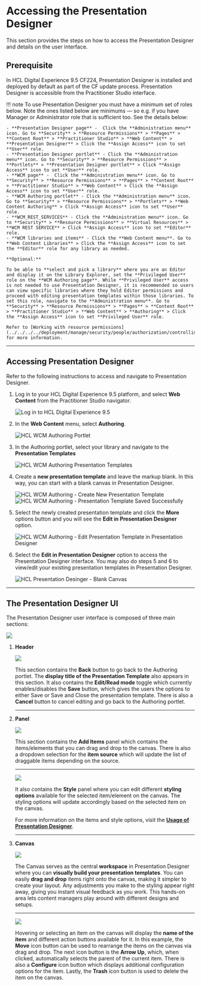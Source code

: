 # Accessing the Presentation Designer

This section provides the steps on how to access the Presentation Designer and details on the user interface.

## Prerequisite

In HCL Digital Experience 9.5 CF224, Presentation Designer is installed and deployed by default as part of the CF update process. Presentation Designer is accessible from the Practitioner Studio interface.


!!! note
    To use Presentation Designer you must have a minimum set of roles below. Note the ones listed below are minimums — so e.g. if you have Manager or Administrator role that is sufficient too. See the details below:

    - **Presentation Designer page** -  Click the **Administration menu** icon. Go to **Security** > **Resource Permissions** > **Pages** > **Content Root** > **Practitioner Studio** > **Web Content** > **Presentation Designer** > Click the **Assign Access** icon to set **User** role.
    - **Presentation Designer portlet** - Click the **Administration menu** icon. Go to **Security** > **Resource Permissions** > **Portlets** > **Presentation Designer portlet** > Click **Assign Access** icon to set **User** role.
    - **WCM page** -  Click the **Administration menu** icon. Go to **Security** > **Resource Permissions** > **Pages** > **Content Root** > **Practitioner Studio** > **Web Content** > Click the **Assign Access** icon to set **User** role.
    - **WCM Authoring portlet** - Click the **Administration menu** icon. Go to **Security** > **Resource Permissions** > **Portlets** > **Web Content Authoring** > Click **Assign Access** icon to set **User** role.
    - **WCM_REST_SERVICES** - Click the **Administration menu** icon. Go to **Security** > **Resource Permissions** > **Virtual Resources** > **WCM REST SERVICE** > Click **Assign Access** icon to set **Editor** role.
    - **WCM libraries and items** - Click the **Web Content menu**. Go to **Web Content Libraries** > Click the **Assign Access** icon to set the **Editor** role for any library as needed. 

    **Optional:**

    To be able to **select and pick a library** where you are an Editor and display it on the Library Explorer, set the **Privileged User** role on the **WCM Authoring page**. While **Privileged User** access is not needed to use Presentation Designer, it is recommended so users can view specific libraries where they hold Editor permissions and proceed with editing presentation templates within those libraries. To set this role, navigate to the **Administration menu**. Go to **Security** > **Resource Permissions** > **Pages** > **Content Root** > **Practitioner Studio** > **Web Content** > **Authoring** > Click the **Assign Access** icon to set **Privileged User** role.

    Refer to [Working with resource permissions](../../../../deployment/manage/security/people/authorization/controlling_access/working_with_resource_permission/index.md) for more information.

---

## Accessing Presentation Designer

Refer to the following instructions to access and navigate to Presentation Designer.

1.  Log in to your HCL Digital Experience 9.5 platform, and select **Web Content** from the Practitioner Studio navigator.

    ![](../../../../assets/HCL_DX_95_Practitioner_Studio_interface.png "Log in to HCL Digital Experience 9.5")

2.  In the **Web Content** menu, select **Authoring**. 

    ![](../../../../assets/HCL_WCM_Authoring_Portlet.png "HCL WCM Authoring Portlet")

3.  In the Authoring portlet, select your library and navigate to the **Presentation Templates**

    ![](../../../../assets/HCL_WCM_Authoring_Presentation_Templates.png "HCL WCM Authoring Presentation Templates")

4.  Create a **new presentation template** and leave the markup blank. In this way, you can start with a blank canvas in Presentation Designer.

    ![](../../../../assets/HCL_WCM_Authoring_Create_Presentation_Template.png "HCL WCM Authoring - Create New Presentation Template")
    ![](../../../../assets/HCL_WCM_Authoring_Presentation_Template_saved_success.png "HCL WCM Authoring - Presentation Template Saved Successfully")

5. Select the newly created presentation template and click the **More** options button and you will see the **Edit in Presentation Designer** option.

    ![](../../../../assets/HCL_WCM_Authoring_Presentation_Template_Edit_in_Presentation_Designer.png "HCL WCM Authoring - Edit Presentation Template in Presentation Designer")

6. Select the **Edit in Presentation Designer** option to access the Presentation Designer interface. You may also do steps 5 and 6 to view/edit your existing presentation templates in Presentation Designer.

    ![](../../../../assets/HCL_Presentation_Desinger_Blank_Canvas.png "HCL Presentation Desinger - Blank Canvas")

---

## The Presentation Designer UI

The Presentation Designer user interface is composed of three main sections:

![](../../../../assets/HCL_Presentation_Designer_User_Interface.png)

1.  **Header**

    ![](../../../../assets/HCL_Presentation_Designer_Header.png)

    This section contains the **Back** button to go back to the Authoring portlet. The **display title of the Presentation Template** also appears in this section. It also contains the **Edit/Read mode** toggle which currently enables/disables the **Save** button, which gives the users the options to either Save or Save and Close the presentation template. There is also a **Cancel** button to cancel editing and go back to the Authoring portlet.

    ---

2.  **Panel**
    
    ![](../../../../assets/HCL_Presentation_Designer_Add_Items_Panel.png)

    This section contains the **Add Items** panel which contains the items/elements that you can drag and drop to the canvas. There is also a dropdown selection for the **item source** which will update the list of draggable items depending on the source. 

    ---
    
    ![](../../../../assets/HCL_Presentation_Designer_Style_Panel.png)

    It also contains the **Style** panel where you can edit different **styling options** available for the selected item/element on the canvas. The styling options will update accordingly based on the selected item on the canvas. 
    
    For more information on the items and style options, visit the **[Usage of Presentation Designer](../usage/index.md)**.

    ---

3.  **Canvas**

    ![](../../../../assets/HCL_Presentation_Designer_Canvas.png)

    The Canvas serves as the central **workspace** in Presentation Designer where you can **visually build your presentation templates**. You can easily **drag and drop** items right onto the canvas, making it simpler to create your layout. Any adjustments you make to the styling appear right away, giving you instant visual feedback as you work. This hands-on area lets content managers play around with different designs and setups.

    ---

    ![](../../../../assets/HCL_Presentation_Designer_Canvas_Item.png)

    Hovering or selecting an item on the canvas will display the **name of the item** and different action buttons available for it. In this example, the **Move** icon button can be used to rearrange the items on the canvas via drag and drop. The next icon button is the **Arrow Up**, which, when clicked, automatically selects the parent of the current item. There is also a **Configure** icon button which displays additional configuration options for the item. Lastly, the **Trash** icon button is used to delete the item on the canvas.